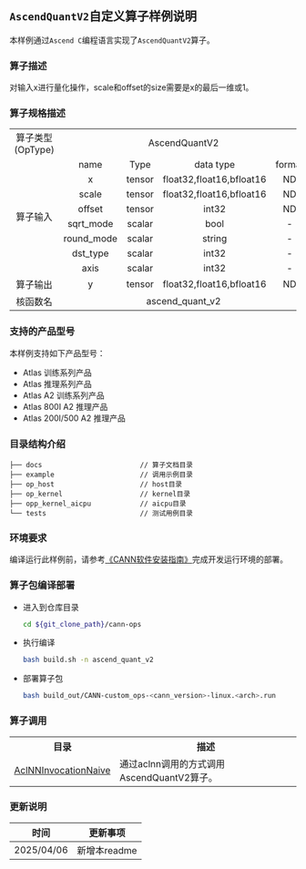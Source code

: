## `AscendQuantV2`自定义算子样例说明 
本样例通过`Ascend C`编程语言实现了`AscendQuantV2`算子。

### 算子描述
对输入x进行量化操作，scale和offset的size需要是x的最后一维或1。

### 算子规格描述

<table>
<tr><td rowspan="1" align="center">算子类型(OpType)</td><td colspan="4" align="center">AscendQuantV2</td></tr>
</tr>
<tr><td rowspan="8" align="center">算子输入</td><td align="center">name</td><td align="center">Type</td><td align="center">data type</td><td align="center">format</td></tr>
<tr><td align="center">x</td><td align="center">tensor</td><td align="center">float32,float16,bfloat16</td><td align="center">ND</td></tr>
<tr><td align="center">scale</td><td align="center">tensor</td><td align="center">float32,float16,bfloat16</td><td align="center">ND</td></tr>
<tr><td align="center">offset</td><td align="center">tensor</td><td align="center">int32</td><td align="center">ND</td></tr>
<tr><td align="center">sqrt_mode</td><td align="center">scalar</td><td align="center">bool</td><td align="center">-</td></tr>
<tr><td align="center">round_mode</td><td align="center">scalar</td><td align="center">string</td><td align="center">-</td></tr>
<tr><td align="center">dst_type</td><td align="center">scalar</td><td align="center">int32</td><td align="center">-</td></tr>
<tr><td align="center">axis</td><td align="center">scalar</td><td align="center">int32</td><td align="center">-</td></tr>
</tr>
</tr>
<tr><td rowspan="1" align="center">算子输出</td><td align="center">y</td><td align="center">tensor</td><td align="center">float32,float16,bfloat16</td><td align="center">ND</td></tr>
</tr>
<tr><td rowspan="1" align="center">核函数名</td><td colspan="4" align="center">ascend_quant_v2</td></tr>
</table>

### 支持的产品型号
本样例支持如下产品型号：
- Atlas 训练系列产品
- Atlas 推理系列产品
- Atlas A2 训练系列产品
- Atlas 800I A2 推理产品
- Atlas 200I/500 A2 推理产品

### 目录结构介绍
```
├── docs                        // 算子文档目录
├── example                     // 调用示例目录
├── op_host                     // host目录
├── op_kernel                   // kernel目录
├── opp_kernel_aicpu            // aicpu目录
└── tests                       // 测试用例目录
```

### 环境要求
编译运行此样例前，请参考[《CANN软件安装指南》](https://hiascend.com/document/redirect/CannCommunityInstSoftware)完成开发运行环境的部署。

### 算子包编译部署
  - 进入到仓库目录

    ```bash
    cd ${git_clone_path}/cann-ops
    ```

  - 执行编译

    ```bash
    bash build.sh -n ascend_quant_v2
    ```

  - 部署算子包

    ```bash
    bash build_out/CANN-custom_ops-<cann_version>-linux.<arch>.run
    ```
### 算子调用
<table>
    <th>目录</th><th>描述</th>
    <tr>
        <td><a href="./examples/AclNNInvocationNaive"> AclNNInvocationNaive</td><td>通过aclnn调用的方式调用AscendQuantV2算子。</td>
    </tr>
</table>

### 更新说明
| 时间 | 更新事项 |
|----|------|
| 2025/04/06 | 新增本readme |